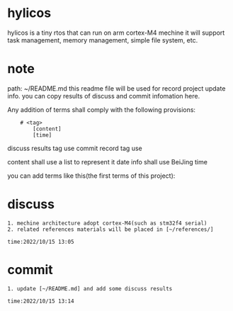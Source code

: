 # hylicos
hylicos is a tiny rtos that can run on arm cortex-M4 mechine
it will support task management, memory management, simple file system, etc.

# note
path: ~/README.md
this readme file will be used for record project update info.
you can copy results of discuss and commit infomation here.

Any addition of terms shall comply with the following provisions:
```
    # <tag>
     	[content]
     	[time]

```

discuss results tag use <discuss>
commit record tag use <commit>

content shall use a list to represent it
date info shall use BeiJing time

you can add terms like this(the first terms of this project):

# discuss
    1. mechine architecture adopt cortex-M4(such as stm32f4 serial)
    2. related references materials will be placed in [~/references/]
    
    time:2022/10/15 13:05

# commit
    1. update [~/README.md] and add some discuss results
    
    time:2022/10/15 13:14    
